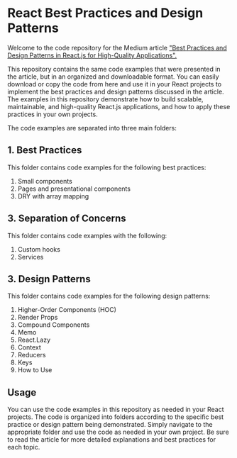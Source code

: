 # React Best Practices and Design Patterns

Welcome to the code repository for the Medium article ["Best Practices and Design Patterns in React.js for High-Quality Applications".](https://medium.com/@obrm770/best-practices-and-design-patterns-in-react-js-for-high-quality-applications-6b203be747fb) 

This repository contains the same code examples that were presented in the article, but in an organized and downloadable format. You can easily download or copy the code from here and use it in your React projects to implement the best practices and design patterns discussed in the article. The examples in this repository demonstrate how to build scalable, maintainable, and high-quality React.js applications, and how to apply these practices in your own projects.

The code examples are separated into three main folders:

## 1. Best Practices
This folder contains code examples for the following best practices:

1. Small components
2. Pages and presentational components
2. DRY with array mapping
   
## 3. Separation of Concerns
This folder contains code examples with the following:

1. Custom hooks
2. Services


## 3. Design Patterns
This folder contains code examples for the following design patterns:

1. Higher-Order Components (HOC)
2. Render Props
3. Compound Components
4. Memo
5. React.Lazy
6. Context
7. Reducers
8. Keys
9. How to Use

## Usage
You can use the code examples in this repository as needed in your React projects. The code is organized into folders according to the specific best practice or design pattern being demonstrated. Simply navigate to the appropriate folder and use the code as needed in your own project. Be sure to read the article for more detailed explanations and best practices for each topic.
